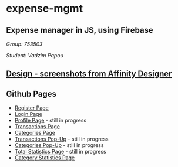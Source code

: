 # expense-mgmt

## Expense manager in JS, using Firebase

_Group: 753503_

_Student: Vadzim Papou_

## [Design - screenshots from Affinity Designer](https://www.figma.com/file/x1i4ceJDfF2WMYDHwi0kSy/Expenser)

## Github Pages
- [Register Page](https://vdmppv.github.io/expense-mgmt/src/register.html)
- [Login Page](https://vdmppv.github.io/expense-mgmt/src/login.html)
- [Profile Page]() - still in progress
- [Transactions Page](https://vdmppv.github.io/expense-mgmt/src/transactions.html)
- [Categories Page](https://vdmppv.github.io/expense-mgmt/src/categories.html)
- [Transactions Pop-Up]() - still in progress
- [Categories Pop-Up]() - still in progress
- [Total Statistics Page]() - still in progress
- [Category Statistics Page](https://vdmppv.github.io/expense-mgmt/src/statistics_category.html)
